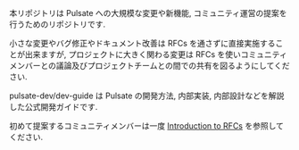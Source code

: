 本リポジトリは Pulsate への大規模な変更や新機能, コミュニティ運営の提案を行うためのリポジトリです.

小さな変更やバグ修正やドキュメント改善は RFCs を通さずに直接実施することが出来ますが, プロジェクトに大きく関わる変更は RFCs を使いコミュニティメンバーとの議論及びプロジェクトチームとの間での共有を図るようにしてください.

pulsate-dev/dev-guide は Pulsate の開発方法, 内部実装, 内部設計などを解説した公式開発ガイドです.

初めて提案するコミュニティメンバーは一度 [Introduction to RFCs]() を参照してください.

